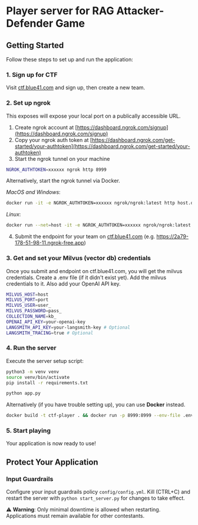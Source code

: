 # Player server for RAG Attacker-Defender Game

## Getting Started

Follow these steps to set up and run the application:

### 1. Sign up for CTF
Visit [ctf.blue41.com](https://ctf.blue41.com) and sign up, then create a new team.

### 2. Set up ngrok
This exposes will expose your local port on a publically accessible URL.

1. Create ngrok account at [https://dashboard.ngrok.com/signup](https://dashboard.ngrok.com/signup)
2. Copy your ngrok auth token at [https://dashboard.ngrok.com/get-started/your-authtoken](https://dashboard.ngrok.com/get-started/your-authtoken)
3. Start the ngrok tunnel on your machine
```bash
NGROK_AUTHTOKEN=xxxxxx ngrok http 8999
```
Alternatively, start the ngrok tunnel via Docker.

*MacOS and Windows*:
```bash
docker run -it -e NGROK_AUTHTOKEN=xxxxxx ngrok/ngrok:latest http host.docker.internal:8999
```
*Linux*:
```bash
docker run --net=host -it -e NGROK_AUTHTOKEN=xxxxxx ngrok/ngrok:latest http 8999
```

4. Submit the endpoint for your team on [ctf.blue41.com](https://ctf.blue41.com) (e.g. https://2a79-178-51-98-11.ngrok-free.app)

### 3. Get and set your Milvus (vector db) credentials
Once you submit and endpoint on ctf.blue41.com, you will get the milvus credentials. Create a .env file (if it didn't exist yet). Add the milvus credentials to it. Also add your OpenAI API key.
```bash
MILVUS_HOST=host
MILVUS_PORT=port
MILVUS_USER=user_
MILVUS_PASSWORD=pass_
COLLECTION_NAME=kb_
OPENAI_API_KEY=your-openai-key
LANGSMITH_API_KEY=your-langsmith-key # Optional
LANGSMITH_TRACING=true # Optional
```
### 4. Run the server
Execute the server setup script:
```bash
python3 -m venv venv
source venv/bin/activate
pip install -r requirements.txt

python app.py
```

Alternatively (if you have trouble setting up), you can use **Docker** instead.

```bash
docker build -t ctf-player . && docker run -p 8999:8999 --env-file .env ctf-player
```

### 5. Start playing
Your application is now ready to use!

## Protect Your Application

### Input Guardrails
Configure your input guardrails policy `config/config.yml`. 
Kill (CTRL+C) and restart the server with `python start_server.py` for changes to take effect.

⚠️ **Warning**: Only minimal downtime is allowed when restarting. Applications must remain available for other contestants.

